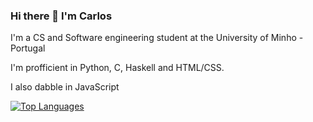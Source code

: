 ### Hi there 👋 I'm Carlos

I'm a CS and Software engineering student at the University of Minho - Portugal

I'm profficient in Python, C, Haskell and HTML/CSS.

I also dabble in JavaScript

<!--
![My GitHub stats](https://github-readme-stats.vercel.app/api?username=carlos-oficial&count_private=true&show_icons=true&theme=dracula&hide=contribs&hide_border=true)-->
[![Top Languages](https://github-readme-stats.vercel.app/api/top-langs/?username=carlos-oficial&count_private=true&layout=compact&theme=dracula&hide_border=true)](https://github.com/anuraghazra/github-readme-stats)

<!--
**Carlos-oficial/Carlos-oficial** is a ✨ _special_ ✨ repository because its `README.md` (this file) appears on your GitHub profile.

Here are some ideas to get you started:

- 🔭 I’m currently working on ...
- 🌱 I’m currently learning ...
- 👯 I’m looking to collaborate on ...
- 🤔 I’m looking for help with ...
- 💬 Ask me about ...
- 📫 How to reach me: ...
- 😄 Pronouns: ...
- ⚡ Fun fact: ...
-->

